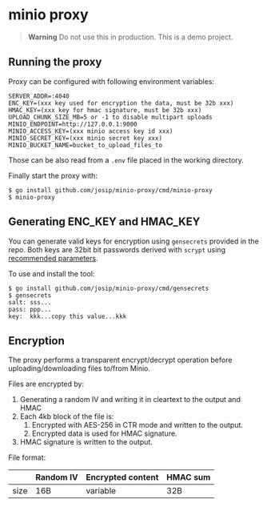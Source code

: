 # minio proxy

> **Warning**
> Do not use this in production. This is a demo project.

## Running the proxy

Proxy can be configured with following environment variables:

```
SERVER_ADDR=:4040
ENC_KEY=(xxx key used for encryption the data, must be 32b xxx)
HMAC_KEY=(xxx key for hmac signature, must be 32b xxx)
UPLOAD_CHUNK_SIZE_MB=5 or -1 to disable multipart uploads
MINIO_ENDPOINT=http://127.0.0.1:9000
MINIO_ACCESS_KEY=(xxx minio access key id xxx)
MINIO_SECRET_KEY=(xxx minio secret key xxx)
MINIO_BUCKET_NAME=bucket_to_upload_files_to
```

Those can be also read from a `.env` file placed in the working directory.

Finally start the proxy with:

```
$ go install github.com/josip/minio-proxy/cmd/minio-proxy
$ minio-proxy
```

## Generating ENC_KEY and HMAC_KEY

You can generate valid keys for encryption using `gensecrets` provided in the repo. Both keys are 32bit bit passwords derived with `scrypt` using [recommended parameters](https://pkg.go.dev/golang.org/x/crypto/scrypt#Key).

To use and install the tool:
```
$ go install github.com/josip/minio-proxy/cmd/gensecrets
$ gensecrets
salt: sss...
pass: ppp...
key:  kkk...copy this value...kkk
```

## Encryption

The proxy performs a transparent encrypt/decrypt operation before uploading/downloading files to/from Minio.

Files are encrypted by:

1. Generating a random IV and writing it in cleartext to the output and HMAC
2. Each 4kb block of the file is:
    1. Encrypted with AES-256 in CTR mode and written to the output.
    2. Encrypted data is used for HMAC signature.
3. HMAC signature is written to the output.

File format:

|      | Random IV | Encrypted content | HMAC sum |
|------|-----------|-------------------|----------|
| size | 16B       | variable          | 32B      |
